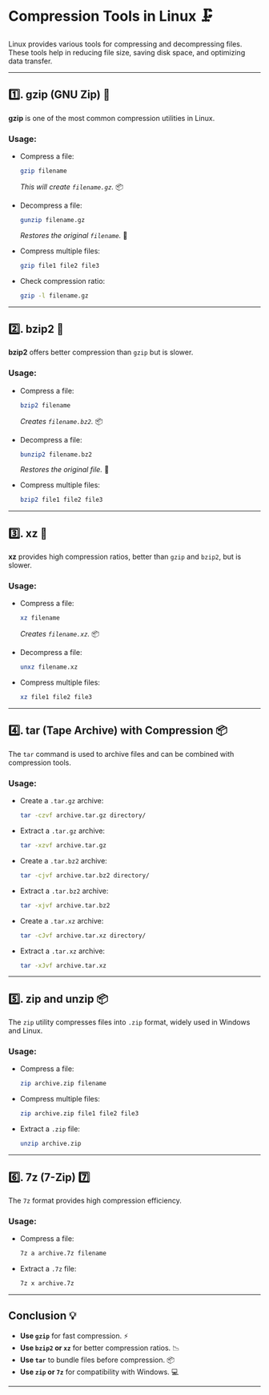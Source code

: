 

# **Compression Tools in Linux** 🗜️

Linux provides various tools for compressing and decompressing files. These tools help in reducing file size, saving disk space, and optimizing data transfer.

---

## **1️⃣. gzip (GNU Zip)** 💨
**gzip** is one of the most common compression utilities in Linux.

### **Usage:**
- Compress a file:
  ```bash
  gzip filename
  ```
  *This will create `filename.gz`.* 📦

- Decompress a file:
  ```bash
  gunzip filename.gz
  ```
  *Restores the original `filename`.* 🔄

- Compress multiple files:
  ```bash
  gzip file1 file2 file3
  ```

- Check compression ratio:
  ```bash
  gzip -l filename.gz
  ```

---

## **2️⃣. bzip2** 🐝
**bzip2** offers better compression than `gzip` but is slower.

### **Usage:**
- Compress a file:
  ```bash
  bzip2 filename
  ```
  *Creates `filename.bz2`.* 📦

- Decompress a file:
  ```bash
  bunzip2 filename.bz2
  ```
  *Restores the original file.* 🔄

- Compress multiple files:
  ```bash
  bzip2 file1 file2 file3
  ```

---

## **3️⃣. xz** 🔽
**xz** provides high compression ratios, better than `gzip` and `bzip2`, but is slower.

### **Usage:**
- Compress a file:
  ```bash
  xz filename
  ```
  *Creates `filename.xz`.* 📦

- Decompress a file:
  ```bash
  unxz filename.xz
  ```

- Compress multiple files:
  ```bash
  xz file1 file2 file3
  ```

---

## **4️⃣. tar (Tape Archive) with Compression** 📦
The `tar` command is used to archive files and can be combined with compression tools.

### **Usage:**
- Create a `.tar.gz` archive:
  ```bash
  tar -czvf archive.tar.gz directory/
  ```

- Extract a `.tar.gz` archive:
  ```bash
  tar -xzvf archive.tar.gz
  ```

- Create a `.tar.bz2` archive:
  ```bash
  tar -cjvf archive.tar.bz2 directory/
  ```

- Extract a `.tar.bz2` archive:
  ```bash
  tar -xjvf archive.tar.bz2
  ```

- Create a `.tar.xz` archive:
  ```bash
  tar -cJvf archive.tar.xz directory/
  ```

- Extract a `.tar.xz` archive:
  ```bash
  tar -xJvf archive.tar.xz
  ```

---

## **5️⃣. zip and unzip** 📦
The `zip` utility compresses files into `.zip` format, widely used in Windows and Linux.

### **Usage:**
- Compress a file:
  ```bash
  zip archive.zip filename
  ```

- Compress multiple files:
  ```bash
  zip archive.zip file1 file2 file3
  ```

- Extract a `.zip` file:
  ```bash
  unzip archive.zip
  ```

---

## **6️⃣. 7z (7-Zip)** 7️⃣
The `7z` format provides high compression efficiency.

### **Usage:**
- Compress a file:
  ```bash
  7z a archive.7z filename
  ```

- Extract a `.7z` file:
  ```bash
  7z x archive.7z
  ```

---

## **Conclusion** 💡
- **Use `gzip`** for fast compression. ⚡
- **Use `bzip2` or `xz`** for better compression ratios. 📉
- **Use `tar`** to bundle files before compression. 📦
- **Use `zip` or `7z`** for compatibility with Windows. 💻

---
```
